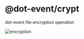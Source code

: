 # @dot-event/crypt

dot-event file encryption operation

![encryption](https://media1.tenor.com/images/bbac2551457785bd9af3e19c1c3ce0d8/tenor.gif?itemid=8700617)
